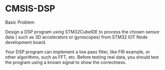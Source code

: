 # CMSIS-DSP

Basic Problem

Design a DSP program using  STM32CubeIDE to process the chosen sensor data ( such as 3D accelerators or gyroscopes) from STM32 IOT Node development board.

Your DSP program can implement a low pass filter, like FIR example, or other algorithms, such as FFT, etc. Before testing real data, you should test the program using a known signal to show the correctness.
